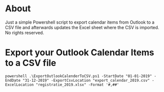 # About
Just a simple Powershell script to export calendar items from Outlook to a CSV file and afterwards updates the Excel sheet where the CSV is imported. No rights reserved.

# Export your Outlook Calendar Items to a CSV file

```
powershell .\ExportOutlookCalenderToCSV.ps1 -StartDate "01-01-2019" -EndDate "31-12-2019" -ExportCsvLocation "export_calendar_2019.csv" -ExcelLocation "registratie_2019.xlsx" -Format '#,##'
```